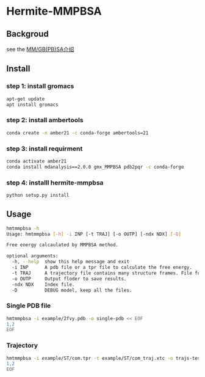 # Hermite-MMPBSA
## Backgroud

see the [MM/GB(PB)SA介绍](!https://dptechnology.feishu.cn/wiki/wikcnfUDQ1sL2oXAl5GVDQhzzSb)


## Install
### step 1: install gromacs
```Bash
apt-get update
apt install gromacs
```

### step 2: install ambertools
```Bash
conda create -n amber21 -c conda-forge ambertools=21

```

### step 3: install requirment
```Bash
conda activate amber21
conda install mdanalysis==2.0.0 gmx_MMPBSA pdb2pqr -c conda-forge
```

### step 4: installl hermite-mmpbsa
```Bash
python setup.py install
```

## Usage
```Bash
hmtmmpbsa -h
Usage: hmtmmpbsa [-h] -i INP [-t TRAJ] [-o OUTP] [-ndx NDX] [-D]

Free energy calcaulated by MMPBSA method.

optional arguments:
  -h, --help  show this help message and exit
  -i INP      A pdb file or a tpr file to calculate the free energy.
  -t TRAJ     A trajectory file contains many structure frames. File format: xtc, pdb, gro...
  -o OUTP     Output floder to save results.
  -ndx NDX    Index file.
  -D          DEBUG model, keep all the files.
```

### Single PDB file
```Bash
hmtmmpbsa -i example/2fvy.pdb -o single-pdb << EOF
1,2
EOF
```

### Trajectory
```Bash
hmtmmpbsa -i example/ST/com.tpr -t example/ST/com_traj.xtc -o trajs-test << EOF
1,2
EOF

```